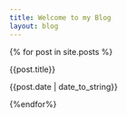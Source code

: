 ```yaml
---
title: Welcome to my Blog
layout: blog
---
```


<main>
{% for post in site.posts %}
      <a href="{{site.baseurl}}{{post.url}}" style="text-decoration: none;">
        <div class="article">
          <p class="a-title">
            {{post.title}}
          </p>
          <p class="a-date">{{post.date | date_to_string}}</p>
        </div>
      </a>
{%endfor%}
</main>